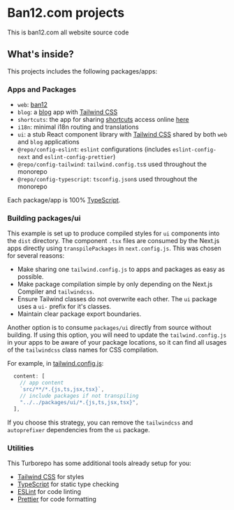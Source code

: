 # Ban12.com projects

This is ban12.com all website source code

## What's inside?

This projects includes the following packages/apps:

### Apps and Packages

- `web`: [ban12](https://ban12.com/)
- `blog`: a [blog](https://blog.ban12.com/) app with [Tailwind CSS](https://tailwindcss.com/)
- `shortcuts`: the app for sharing [shortcuts](https://support.apple.com/guide/shortcuts/welcome/ios) access online [here](https://shortcuts.ban12.com/)
- `i18n`: minimal i18n routing and translations
- `ui`: a stub React component library with [Tailwind CSS](https://tailwindcss.com/) shared by both `web` and `blog` applications
- `@repo/config-eslint`: `eslint` configurations (includes `eslint-config-next` and `eslint-config-prettier`)
- `@repo/config-tailwind`: `tailwind.config.ts`s used throughout the monorepo
- `@repo/config-typescript`: `tsconfig.json`s used throughout the monorepo

Each package/app is 100% [TypeScript](https://www.typescriptlang.org/).

### Building packages/ui

This example is set up to produce compiled styles for `ui` components into the `dist` directory. The component `.tsx` files are consumed by the Next.js apps directly using `transpilePackages` in `next.config.js`. This was chosen for several reasons:

- Make sharing one `tailwind.config.js` to apps and packages as easy as possible.
- Make package compilation simple by only depending on the Next.js Compiler and `tailwindcss`.
- Ensure Tailwind classes do not overwrite each other. The `ui` package uses a `ui-` prefix for it's classes.
- Maintain clear package export boundaries.

Another option is to consume `packages/ui` directly from source without building. If using this option, you will need to update the `tailwind.config.js` in your apps to be aware of your package locations, so it can find all usages of the `tailwindcss` class names for CSS compilation.

For example, in [tailwind.config.js](packages/tailwind-config/tailwind.config.js):

```js
  content: [
    // app content
    `src/**/*.{js,ts,jsx,tsx}`,
    // include packages if not transpiling
    "../../packages/ui/*.{js,ts,jsx,tsx}",
  ],
```

If you choose this strategy, you can remove the `tailwindcss` and `autoprefixer` dependencies from the `ui` package.

### Utilities

This Turborepo has some additional tools already setup for you:

- [Tailwind CSS](https://tailwindcss.com/) for styles
- [TypeScript](https://www.typescriptlang.org/) for static type checking
- [ESLint](https://eslint.org/) for code linting
- [Prettier](https://prettier.io) for code formatting
